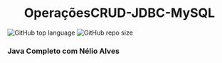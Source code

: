 <h1 align="center">OperaçõesCRUD-JDBC-MySQL</h1>

![GitHub top language](https://img.shields.io/github/languages/top/ValmirSGama/AlgoritmosJavaCompletoOrientadoAObjetos)
![GitHub repo size](https://img.shields.io/github/repo-size/ValmirSGama/consultasCRUD_JDBC_MySQL)

### Java Completo com Nélio Alves
